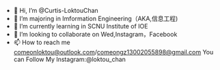 - 👋 Hi, I’m @Curtis-LoktouChan
- 👀 I’m majoring in Imformation Engineering（AKA,信息工程)
- 🌱 I’m currently learning in SCNU Institute of IOE
- 💞️ I’m looking to collaborate on Wed,Instagram，Facebook
- 📫 How to reach me comeonloktou@outlook.com/comeongz13002055898@gmail.com
You can Follow My Instagram:@loktou_chan


<!---
Curtis-LoktouChan/Curtis-LoktouChan is a ✨ special ✨ repository because its `README.md` (this file) appears on your GitHub profile.
You can click the Preview link to take a look at your changes.
--->
